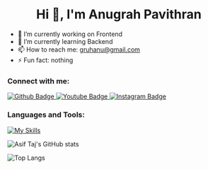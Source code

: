  <h1 align="center">Hi 👋, I'm Anugrah Pavithran</h1>

- 🔭 I’m currently working on Frontend
- 🌱 I’m currently learning Backend 
- 📫 How to reach me: gruhanu@gmail.com
- ⚡ Fun fact: nothing
  
### Connect with me:
<div id="badges">
  <a href="https://github.com/anugrah69">
    <img src="https://img.shields.io/badge/Github-white?style=for-the-badge&logo=Github&logoColor=black" alt="Github Badge"/>
  </a>
  <a href="https://youtube.com/@yeexnu?si=0WQoJ3FOMrG9MQpn">
    <img src="https://img.shields.io/badge/YouTube-red?style=for-the-badge&logo=youtube&logoColor=white" alt="Youtube Badge"/>
  </a>
   <a href="https://www.instagram.com/angrhkive">
    <img src="https://img.shields.io/badge/Instagram-purple?style=for-the-badge&logo=instagram&logoColor=white" alt="Instagram Badge"/>
  </a>
</div>

### Languages and Tools:
[![My Skills](https://skillicons.dev/icons?i=js,bootstrap,github,git,postman,discord,ps,react,ae)](https://skillicons.dev)

![Asif Taj's GitHub stats](https://github-readme-stats.vercel.app/api?username=anugrah69&show_icons=true&theme=dark)

![Top Langs](https://github-readme-stats.vercel.app/api/top-langs/?username=anugrah69&theme=dark)


<br>

